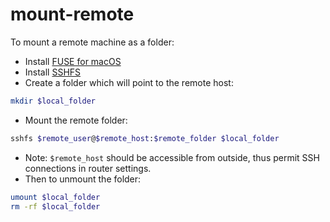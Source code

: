 # mount-remote

To mount a remote machine as a folder:
- Install [FUSE for macOS](https://osxfuse.github.io)
- Install [SSHFS](https://osxfuse.github.io)
- Create a folder which will point to the remote host:
```bash
mkdir $local_folder
```
- Mount the remote folder:
```bash
sshfs $remote_user@$remote_host:$remote_folder $local_folder
```
- Note: `$remote_host` should be accessible from outside, thus permit SSH connections in router settings.
- Then to unmount the folder:
```bash
umount $local_folder
rm -rf $local_folder
```

